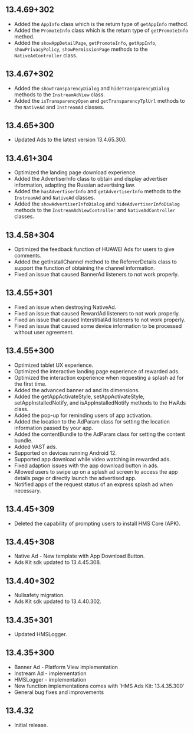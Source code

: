 ## 13.4.69+302

- Added the `AppInfo` class which is the return type of `getAppInfo` method.
- Added the `PromoteInfo` class which is the return type of `getPromoteInfo` method.
- Added the `showAppDetailPage`, `getPromoteInfo`, `getAppInfo`, `showPrivacyPolicy`, `showPermissionPage` methods to the `NativeAdController` class.

## 13.4.67+302

- Added the `showTransparencyDialog` and `hideTransparencyDialog` methods to the `InstreamAdView` class.
- Added the `isTransparencyOpen` and `getTransparencyTplUrl` methods to the `NativeAd` and `InstreamAd` classes.

## 13.4.65+300

- Updated Ads to the latest version 13.4.65.300.

## 13.4.61+304

- Optimized the landing page download experience.
- Added the AdvertiserInfo class to obtain and display advertiser information, adapting the Russian advertising law.
- Added the `hasAdvertiserInfo` and `getAdvertiserInfo` methods to the `InstreamAd` and `NativeAd` classes.
- Added the `showAdvertiserInfoDialog` and `hideAdvertiserInfoDialog` methods to the `InstreamAdViewController` and `NativeAdController` classes.

## 13.4.58+304

- Optimized the feedback function of HUAWEI Ads for users to give comments.
- Added the getInstallChannel method to the ReferrerDetails class to support the function of obtaining the channel information.
- Fixed an issue that caused BannerAd listeners to not work properly.

## 13.4.55+301

- Fixed an issue when destroying NativeAd.
- Fixed an issue that caused RewardAd listeners to not work properly.
- Fixed an issue that caused InterstitialAd listeners to not work properly.
- Fixed an issue that caused some device information to be processed without user agreement.

## 13.4.55+300

- Optimized tablet UX experience.
- Optimized the interactive landing page experience of rewarded ads.
- Optimized the interaction experience when requesting a splash ad for the first time.
- Added the advanced banner ad and its dimensions.
- Added the getAppActivateStyle, setAppActivateStyle, setAppInstalledNotify, and isAppInstalledNotify methods to the HwAds class.
- Added the pop-up for reminding users of app activation.
- Added the location to the AdParam class for setting the location information passed by your app.
- Added the contentBundle to the AdParam class for setting the content bundle.
- Added VAST ads.
- Supported on devices running Android 12.
- Supported app download while video watching in rewarded ads.
- Fixed adaption issues with the app download button in ads.
- Allowed users to swipe up on a splash ad screen to access the app details page or directly launch the advertised app.
- Notified apps of the request status of an express splash ad when necessary.

## 13.4.45+309

- Deleted the capability of prompting users to install HMS Core (APK).

## 13.4.45+308

- Native Ad - New template with App Download Button.
- Ads Kit sdk updated to 13.4.45.308.

## 13.4.40+302

- Nullsafety migration.
- Ads Kit sdk updated to 13.4.40.302.

## 13.4.35+301

- Updated HMSLogger.

## 13.4.35+300

- Banner Ad - Platform View implementation
- Instream Ad - implementation
- HMSLogger - implementation
- New function implementations comes with 'HMS Ads Kit: 13.4.35.300'
- General bug fixes and improvements

## 13.4.32

- Initial release.
